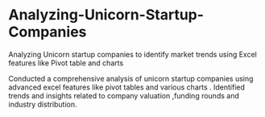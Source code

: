 

# Analyzing-Unicorn-Startup-Companies
Analyzing Unicorn startup companies to identify market trends using Excel features like Pivot table and charts

Conducted a comprehensive analysis of unicorn startup companies using advanced excel features like pivot tables and various charts .
Identified trends and insights related to company valuation ,funding rounds and industry distribution.

